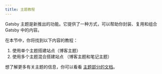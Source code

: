 ```yaml
---
title: 主题教程
---
```


Gatsby 主题是新推出的功能。它提供了一种方式，可以帮助你封装、复用和组合 Gatsby 中的内容。

在本节中，你将找到以下内容的教程：

1. 使用单个主题搭建站点（博客主题）
2. 使用多个主题混合搭建站点 （博客主题和笔记主题）

想了解更多有关主题的信息，你可以看看 [主题部分的文档](/docs/themes)。

<GuideList slug={props.slug} />

